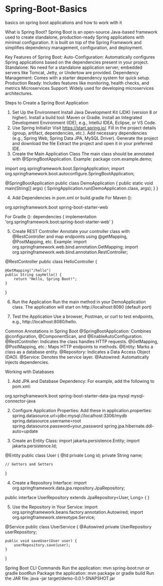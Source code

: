 # Spring-Boot-Basics
basics on spring boot applications and how to work with it

What is Spring Boot?
Spring Boot is an open-source Java-based framework used to create standalone, production-ready Spring applications with minimal configuration. It is built on top of the Spring Framework and simplifies dependency management, configuration, and deployment.

Key Features of Spring Boot:
Auto-Configuration: Automatically configures Spring applications based on the dependencies present in your project.
Standalone: No need for a standalone application server; embedded servers like Tomcat, Jetty, or Undertow are provided.
Dependency Management: Comes with a starter dependency system for quick setup.
Production Ready: Includes features like monitoring, health checks, and metrics
Microservices Support: Widely used for developing microservices architectures.

Steps to Create a Spring Boot Application

1. Set Up the Environment
   Install Java Development Kit (JDK) (version 8 or higher).
   Install a build tool: Maven or Gradle.
   Install an Integrated Development Environment (IDE), e.g., IntelliJ IDEA, Eclipse, or VS Code.
2. Use Spring Initializr
   Visit https://start.spring.io/.
   Fill in the project details (group, artifact, dependencies, etc.).
   Add necessary dependencies (e.g., Spring Web, Spring Data JPA, MySQL Driver).
   Generate the project and download the  file
   Extract the project and open it in your preferred IDE.
3. Create the Main Application Class
The main class should be annotated with @SpringBootApplication.
Example:
package com.example.demo;

import org.springframework.boot.SpringApplication;
import org.springframework.boot.autoconfigure.SpringBootApplication;

@SpringBootApplication
public class DemoApplication {
    public static void main(String[] args) {
        SpringApplication.run(DemoApplication.class, args);
    }
}

4. Add Dependencies in pom.xml or build.gradle
For Maven ():
<dependencies>
    <dependency>
        <groupId>org.springframework.boot</groupId>
        <artifactId>spring-boot-starter-web</artifactId>
    </dependency>
</dependencies>

For Gradle ():
dependencies {
    implementation 'org.springframework.boot:spring-boot-starter-web'
}

5. Create REST Controller
Annotate your controller class with @RestController and map endpoints using @getMapping, @PostMapping, etc.
Example:
import org.springframework.web.bind.annotation.GetMapping;
import org.springframework.web.bind.annotation.RestController;

@RestController
public class HelloController {

    @GetMapping("/hello")
    public String sayHello() {
        return "Hello, Spring Boot!";
    }
}

6. Run the Application
Run the main method in your DemoApplication class.
The application will start on http://localhost:8080 (default port)  

9. Test the Application
Use a browser, Postman, or curl to test endpoints, e.g., http://localhost:8080/hello.

Common Annotations in Spring Boot
@SpringBootApplication: Combines @configuration, @ComponentScan, and @EnableAutoConfiguration.
@RestController: Indicates the class handles HTTP requests.
@GetMapping, @PostMapping, etc.: Maps HTTP endpoints to methods.
@Entity: Marks a class as a database entity.
@Repository: Indicates a Data Access Object (DAO).
@Service: Denotes the service layer.
@Autowired: Automatically injects dependencies.

Working with Databases
1. Add JPA and Database Dependency: For example, add the following to pom.xml:
<dependency>
    <groupId>org.springframework.boot</groupId>
    <artifactId>spring-boot-starter-data-jpa</artifactId>
</dependency>
<dependency>
    <groupId>mysql</groupId>
    <artifactId>mysql-connector-java</artifactId>
</dependency>

2. Configure Application Properties: Add these in application.properties:
spring.datasource.url=jdbc:mysql://localhost:3306/mydb
spring.datasource.username=root
spring.datasource.password=your_password
spring.jpa.hibernate.ddl-auto=update

3. Create an Entity Class:
import jakarta.persistence.Entity;
import jakarta.persistence.Id;

@Entity
public class User {
    @Id
    private Long id;
    private String name;

    // Getters and Setters
}

4. Create a Repository Interface:
import org.springframework.data.jpa.repository.JpaRepository;

public interface UserRepository extends JpaRepository<User, Long> {
}

5. Use the Repository in Your Service:
import org.springframework.beans.factory.annotation.Autowired;
import org.springframework.stereotype.Service;

@Service
public class UserService {
    @Autowired
    private UserRepository userRepository;

    public void saveUser(User user) {
        userRepository.save(user);
    }
}

Spring Boot CLI Commands
Run the application: mvn spring-boot:run or gradle bootRun
Package the application: mvn package or gradle build
Run the JAR file: java -jar target/demo-0.0.1-SNAPSHOT.jar

